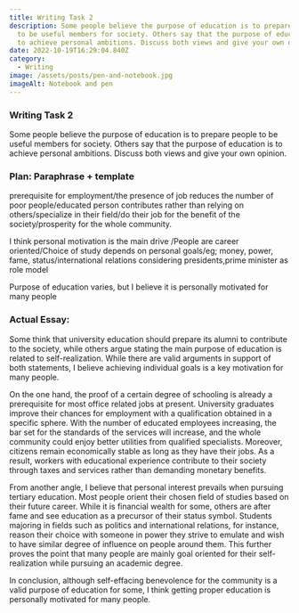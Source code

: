 ```yaml
---
title: Writing Task 2
description: Some people believe the purpose of education is to prepare people
  to be useful members for society. Others say that the purpose of education is
  to achieve personal ambitions. Discuss both views and give your own opinion.
date: 2022-10-19T16:29:04.840Z
category:
  - Writing
image: /assets/posts/pen-and-notebook.jpg
imageAlt: Notebook and pen
---
```


### Writing Task 2

Some people believe the purpose of education is to prepare people to be useful members for society. Others say that the purpose of education is to achieve personal ambitions. Discuss both views and give your own opinion.

### Plan: Paraphrase + template

prerequisite for employment/the presence of job reduces the number of poor people/educated person contributes rather than relying on others/specialize in their field/do their job for the benefit of the society/prosperity for the whole community.

I think personal motivation is the main drive /People are career oriented/Choice of study depends on personal goals/eg; money, power, fame, status/international relations considering presidents,prime minister as role model

Purpose of education varies, but I believe it is personally motivated for many people

### A﻿ctual Essay:

Some think that university education should prepare its alumni to contribute to the society, while others argue stating the main purpose of education is related to self-realization. While there are valid arguments in support of both statements, I believe achieving individual goals is a key motivation for many people.

On the one hand, the proof of a certain degree of schooling is already a prerequisite for most office related jobs at present. University graduates improve their chances for employment with a qualification obtained in a specific sphere. With the number of educated employees increasing, the bar set for the standards of the services will increase, and the whole community could enjoy better utilities from qualified specialists. Moreover, citizens remain economically stable as long as they have their jobs. As a result, workers with educational experience contribute to their society through taxes and services rather than demanding monetary benefits.

From another angle, I believe that personal interest prevails when pursuing tertiary education. Most people orient their chosen field of studies based on their future career. While it is financial wealth for some, others are after fame and see education as a precursor of their status symbol. Students majoring in fields such as politics and international relations, for instance, reason their choice with someone in power they strive to emulate and wish to have similar degree of influence on people around them. This further proves the point that many people are mainly goal oriented for their self-realization while pursuing an academic degree.

In conclusion, although self-effacing benevolence for the community is a valid purpose of education for some, I think getting proper education is personally motivated for many people.
